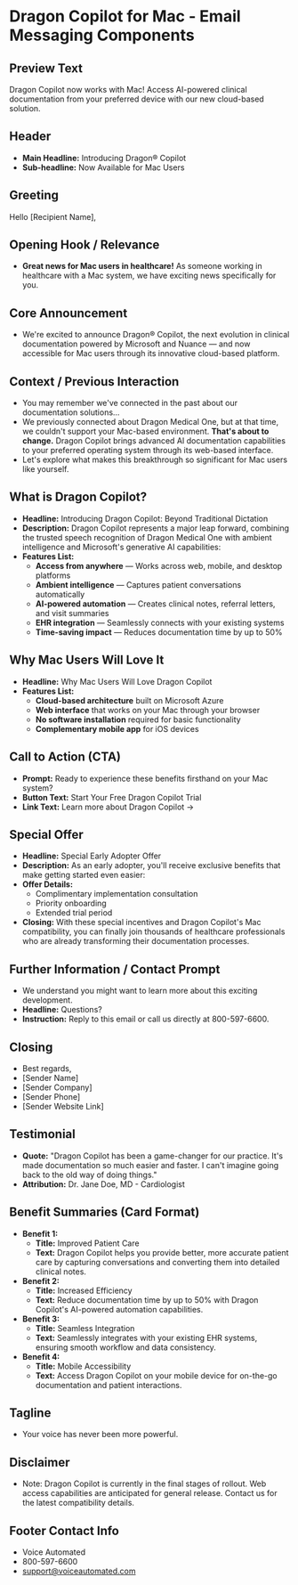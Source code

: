 # Dragon Copilot for Mac - Email Messaging Components

## Preview Text

Dragon Copilot now works with Mac! Access AI-powered clinical documentation from your preferred device with our new cloud-based solution.

## Header

*   **Main Headline:** Introducing Dragon® Copilot
*   **Sub-headline:** Now Available for Mac Users

## Greeting

Hello [Recipient Name],

## Opening Hook / Relevance

*   **Great news for Mac users in healthcare!** As someone working in healthcare with a Mac system, we have exciting news specifically for you.

## Core Announcement

*   We're excited to announce Dragon® Copilot, the next evolution in clinical documentation powered by Microsoft and Nuance — and now accessible for Mac users through its innovative cloud-based platform.

## Context / Previous Interaction

*   You may remember we've connected in the past about our documentation solutions...
*   We previously connected about Dragon Medical One, but at that time, we couldn't support your Mac-based environment. **That's about to change.** Dragon Copilot brings advanced AI documentation capabilities to your preferred operating system through its web-based interface.
*   Let's explore what makes this breakthrough so significant for Mac users like yourself.

## What is Dragon Copilot?

*   **Headline:** Introducing Dragon Copilot: Beyond Traditional Dictation
*   **Description:** Dragon Copilot represents a major leap forward, combining the trusted speech recognition of Dragon Medical One with ambient intelligence and Microsoft's generative AI capabilities:
*   **Features List:**
    *   **Access from anywhere** — Works across web, mobile, and desktop platforms
    *   **Ambient intelligence** — Captures patient conversations automatically
    *   **AI-powered automation** — Creates clinical notes, referral letters, and visit summaries
    *   **EHR integration** — Seamlessly connects with your existing systems
    *   **Time-saving impact** — Reduces documentation time by up to 50%

## Why Mac Users Will Love It

*   **Headline:** Why Mac Users Will Love Dragon Copilot
*   **Features List:**
    *   **Cloud-based architecture** built on Microsoft Azure
    *   **Web interface** that works on your Mac through your browser
    *   **No software installation** required for basic functionality
    *   **Complementary mobile app** for iOS devices

## Call to Action (CTA)

*   **Prompt:** Ready to experience these benefits firsthand on your Mac system?
*   **Button Text:** Start Your Free Dragon Copilot Trial
*   **Link Text:** Learn more about Dragon Copilot →

## Special Offer

*   **Headline:** Special Early Adopter Offer
*   **Description:** As an early adopter, you'll receive exclusive benefits that make getting started even easier:
*   **Offer Details:**
    *   Complimentary implementation consultation
    *   Priority onboarding
    *   Extended trial period
*   **Closing:** With these special incentives and Dragon Copilot's Mac compatibility, you can finally join thousands of healthcare professionals who are already transforming their documentation processes.

## Further Information / Contact Prompt

*   We understand you might want to learn more about this exciting development.
*   **Headline:** Questions?
*   **Instruction:** Reply to this email or call us directly at 800-597-6600.

## Closing

*   Best regards,
*   [Sender Name]
*   [Sender Company]
*   [Sender Phone]
*   [Sender Website Link]

## Testimonial

*   **Quote:** "Dragon Copilot has been a game-changer for our practice. It's made documentation so much easier and faster. I can't imagine going back to the old way of doing things."
*   **Attribution:** Dr. Jane Doe, MD - Cardiologist

## Benefit Summaries (Card Format)

*   **Benefit 1:**
    *   **Title:** Improved Patient Care
    *   **Text:** Dragon Copilot helps you provide better, more accurate patient care by capturing conversations and converting them into detailed clinical notes.
*   **Benefit 2:**
    *   **Title:** Increased Efficiency
    *   **Text:** Reduce documentation time by up to 50% with Dragon Copilot's AI-powered automation capabilities.
*   **Benefit 3:**
    *   **Title:** Seamless Integration
    *   **Text:** Seamlessly integrates with your existing EHR systems, ensuring smooth workflow and data consistency.
*   **Benefit 4:**
    *   **Title:** Mobile Accessibility
    *   **Text:** Access Dragon Copilot on your mobile device for on-the-go documentation and patient interactions.

## Tagline

*   Your voice has never been more powerful.

## Disclaimer

*   Note: Dragon Copilot is currently in the final stages of rollout. Web access capabilities are anticipated for general release. Contact us for the latest compatibility details.

## Footer Contact Info

*   Voice Automated
*   800-597-6600
*   support@voiceautomated.com

